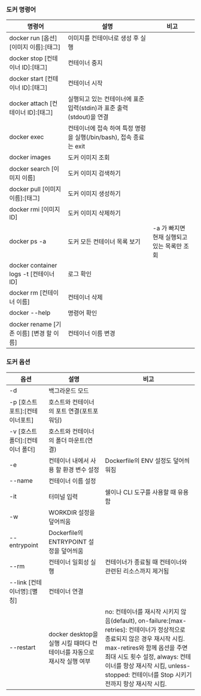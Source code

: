### 도커 명령어
|명령어|설명|비고|
|---|---|---|
|docker run [옵션] [이미지 이름]:[태그]|이미지를 컨테이너로 생성 후 실행||
|docker stop [컨테이너 ID]:[태그]|컨테이너 중지||
|docker start [컨테이너 ID]:[태그]|컨테이너 시작||
|docker attach [컨테이너 ID]:[태그]|실행되고 있는 컨테이너에 표준 입력(stdin)과 표준 출력(stdout)을 연결||
|docker exec|컨테이너에 접속 하여 특정 명령을 실행(/bin/bash), 접속 종료는 exit||
|docker images|도커 이미지 조회||
|docker search [이미지 이름]|도커 이미지 검색하기||
|docker pull [이미지 이름]:[태그]|도커 이미지 생성하기||
|docker rmi [이미지 ID]|도커 이미지 삭제하기||
|docker ps -a|도커 모든 컨테이너 목록 보기|-a 가 빠지면 현재 실행되고 있는 목록만 조회|
|docker container logs -t [컨테이너 ID]|로그 확인||
|docker rm [컨테이너 이름]|컨테이너 삭제||
|docker --help|명령어 확인||
|docker rename [기존 이름] [변경 할 이름]|컨테이너 이름 변경||

### 도커 옵션
|옵션|설명|비고|
|---|---|---|
|-d|백그라운드 모드||
|-p [호스트포트]:[컨테이너포트]|호스트와 컨테이너의 포트 연결(포트포워딩)||
|-v [호스트 폴더]:[컨테이너 폴더]|호스트와 컨테이너의 폴더 마운트(연결)||
|-e|컨테이너 내에서 사용 할 환경 변수 설정|Dockerfile의 ENV 설정도 덮어씌워짐|
|--name|컨테이너 이름 설정||
|-it|터미널 입력|쉘이나 CLI 도구를 사용할 때 유용함|
|-w|WORKDIR 설정을 덮어씌움||
|--entrypoint|Dockerfile의 ENTRYPOINT 설정을 덮어씌움||
|--rm|컨테이너 일회성 실행|컨테이너가 종료될 때 컨테이너와 관련된 리소스까지 제거됨|
|--link [컨테이너명]:[별칭]|컨테이너 연결||
|--restart|docker desktop을 실행 시킬 때마다 컨테이너를 자동으로 재시작 실행 여부|no: 컨테이너를 재시작 시키지 않음(default), on-failure:[max-retries]: 컨테이너가 정상적으로 종료되지 않은 경우 재시작 시킴. max-retires와 함께 옵션을 주면 최대 시도 횟수 설정, always: 컨테이너를 항상 재시작 시킴, unless-stopped: 컨테이너를 Stop 시키기 전까지 항상 재시작 시킴.|